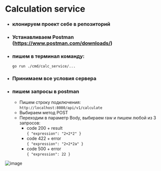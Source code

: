 # Calculation service

- ### клонируем проект себе в репозиторий
- ### Устанавливаем Postman (https://www.postman.com/downloads/)
- ### пишем в терминал команду: 
    `go run ./cmd/calc_service/...`
- ### Принимаем все условия сервера
- ### пишем запросы в postman 
    - Пишем строку подключения:<br>
      `http://localhost:8080/api/v1/calculate`
    - Выбираем метод POST
    - Переходим в параметр Body, выбираем raw и пишем любой из 3 запросов:
        - code 200 + result<br>
        `{
            "expression": "2+2*2"
        }`
        - code 422 + error<br>
        `{
            "expression": "2+2*2a"
        }`
        - code 500 + error<br>
        `{
            "expression": 22
        }`

![image](https://github.com/user-attachments/assets/d3c14530-ee70-4ceb-9ae4-ff08fb07d524)
